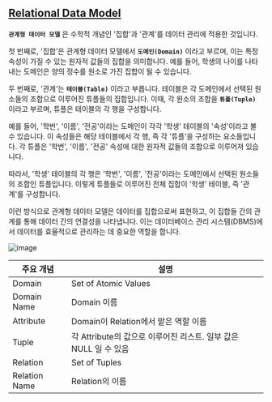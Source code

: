 ## [Relational Data Model](https://www.youtube.com/watch?v=gjcbqZjlXjM&list=PLcXyemr8ZeoREWGhhZi5FZs6cvymjIBVe&index=2)

**`관계형 데이터 모델`** 은 수학적 개념인 '집합'과 '관계'를 데이터 관리에 적용한 것입니다.

첫 번째로, '집합'은 관계형 데이터 모델에서 **`도메인(Domain)`** 이라고 부르며, 이는 특정 속성이 가질 수 있는 원자적 값들의 집합을 의미합니다. 예를 들어, 학생의 나이를 나타내는 도메인은 양의 정수를 원소로 가진 집합이 될 수 있습니다.

두 번째로, '관계'는 **`테이블(Table)`** 이라고 부릅니다. 테이블은 각 도메인에서 선택된 원소들의 조합으로 이루어진 튜플들의 집합입니다. 이때, 각 원소의 조합을 **`튜플(Tuple)`** 이라고 부르며, 튜플은 테이블의 각 행을 구성합니다.

예를 들어, '학번', '이름', '전공'이라는 도메인이 각각 '학생' 테이블의 '속성'이라고 볼 수 있습니다. 이 속성들은 해당 테이블에서 각 행, 즉 각 '튜플'을 구성하는 요소들입니다. 각 튜플은 '학번', '이름', '전공' 속성에 대한 원자적 값들의 조합으로 이루어져 있습니다.

따라서, '학생' 테이블의 각 행은 '학번', '이름', '전공'이라는 도메인에서 선택된 원소들의 조합인 튜플입니다. 이렇게 튜플들로 이루어진 전체 집합이 '학생' 테이블, 즉 '관계'를 구성합니다.

이런 방식으로 관계형 데이터 모델은 데이터를 집합으로써 표현하고, 이 집합들 간의 관계를 통해 데이터 간의 연결성을 나타냅니다. 이는 데이터베이스 관리 시스템(DBMS)에서 데이터를 효율적으로 관리하는 데 중요한 역할을 합니다.

![image](https://github.com/velyvelylovely/Database/assets/98696925/b1051876-802c-44ee-92e5-6af92b647d58)

| 주요 개념 | 설명 |
| --- | --- |
| Domain | Set of Atomic Values |  
| Domain Name | Domain 이름 |
| Attribute | Domain이 Relation에서 맡은 역할 이름 |
| Tuple | 각 Attribute의 값으로 이루어진 리스트. 일부 값은 NULL 일 수 있음 |
| Relation | Set of Tuples |
| Relation Name | Relation의 이름 |
